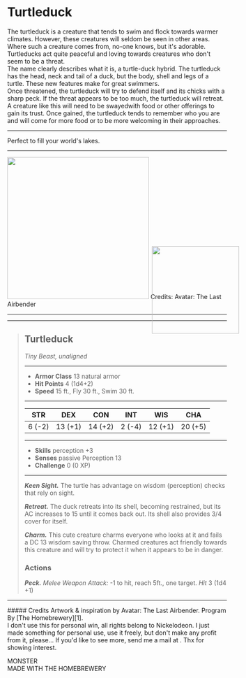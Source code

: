 # Turtleduck

The turtleduck is a creature that tends to swim and flock towards warmer climates. However, these creatures will seldom be seen in other areas. Where such a creature comes from, no-one knows, but it's adorable. Turtleducks act quite peaceful and loving towards creatures who don't seem to be  a threat.  
The name clearly describes what it is, a turtle-duck hybrid. The turtleduck has the head, neck and tail of a duck, but the body, shell and legs of a turtle. These new features make for great swimmers.  
Once threatened, the turtleduck will try to defend itself and its chicks with a sharp peck. If the threat appears to be too much, the turtleduck will retreat. A creature like this will need to be swayedwith food or other offerings to gain its trust. Once gained, the turtleduck tends to remember who you are and will come for more food or to be more welcoming in their approaches.  
***
Perfect to fill your world's lakes.
***
<img 
  src='https://i.pinimg.com/originals/0c/76/32/0c7632162a0e79697c66997d973722e0.png' 
  style='width:325px' />
Credits: Avatar: The Last Airbender  
***
___
> ## Turtleduck
>*Tiny Beast, unaligned*
> ___
> - **Armor Class** 13 natural armor
> - **Hit Points** 4 (1d4+2)
> - **Speed** 15 ft., Fly 30 ft., Swim 30 ft.
>___
>|STR|DEX|CON|INT|WIS|CHA|
>|:---:|:---:|:---:|:---:|:---:|:---:|
>|6 (-2)|13 (+1)|14 (+2)|2 (-4)|12 (+1)|20 (+5)|
>___
> - **Skills** perception +3
> - **Senses** passive Perception 13
> - **Challenge** 0 (0 XP)
> ___
> ***Keen Sight.*** The turtle has advantage on wisdom (perception) checks that rely on sight.
>
> ***Retreat.*** The duck retreats into its shell, becoming restrained, but its AC increases to 15 until it comes back out. Its shell also provides 3/4 cover for itself.
>
> ***Charm.*** This cute creature charms everyone who looks at it and fails a DC 13 wisdom saving throw. Charmed creatures act friendly towards this creature and will try to protect it when it appears to be in danger.
>
> ### Actions
> ***Peck.*** *Melee Weapon Attack:* -1 to hit, reach 5ft., one target. *Hit* 3 (1d4 +1)

***

<div class='descriptive'>
##### Credits
Artwork & inspiration by Avatar: The Last Airbender.  
  Program By [The Homebrewery][1].
</div>

<div class='descriptive'>
I don't use this for personal win, all rights belong to Nickelodeon. I just made something for personal use, use it freely, but don't make any profit from it, please...  
  If you'd like to see more, send me a mail at <gjxjinx@gmail.com>.  
  Thx for showing interest.
</div>
  
  <img 
  src='https://i.pinimg.com/564x/7c/b4/2c/7cb42c47dbc781469a7b0f7520333bf8.jpg' 
  style='position:absolute; top:642px; right:200px; width:200px' />

<div class='footnote'>MONSTER</div>
<div class='footnote'>MADE WITH THE HOMEBREWERY</div>
<div class='pageNumber auto'></div>


[1]: (www.homebrewery.naturalcrit.com)*
